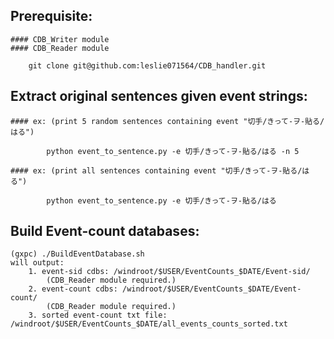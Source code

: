 ## Prerequisite:
    #### CDB_Writer module
    #### CDB_Reader module
```
    git clone git@github.com:leslie071564/CDB_handler.git
```
    
## Extract original sentences given event strings:
    #### ex: (print 5 random sentences containing event "切手/きって-ヲ-貼る/はる")
```
        python event_to_sentence.py -e 切手/きって-ヲ-貼る/はる -n 5
```
    #### ex: (print all sentences containing event "切手/きって-ヲ-貼る/はる")
```
        python event_to_sentence.py -e 切手/きって-ヲ-貼る/はる
```

## Build Event-count databases:
    (gxpc) ./BuildEventDatabase.sh
    will output:
        1. event-sid cdbs: /windroot/$USER/EventCounts_$DATE/Event-sid/
            (CDB_Reader module required.)
        2. event-count cdbs: /windroot/$USER/EventCounts_$DATE/Event-count/
            (CDB_Reader module required.)
        3. sorted event-count txt file: /windroot/$USER/EventCounts_$DATE/all_events_counts_sorted.txt
